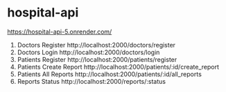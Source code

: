 # hospital-api
https://hospital-api-5.onrender.com/


1. Doctors Register
 http://localhost:2000/doctors/register
2. Doctors Login
 http://localhost:2000/doctors/login
3. Patients Register
 http://localhost:2000/patients/register
4. Patients Create Report
 http://localhost:2000/patients/:id/create_report
5. Patients All Reports
 http://localhost:2000/patients/:id/all_reports
6. Reports Status
 http://localhost:2000/reports/:status
